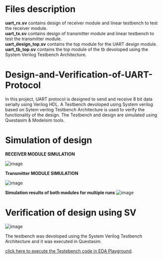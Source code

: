 #  Files description  
**uart_rx.sv** contains design of receiver module and linear testbench to test the receiver module.  
**uart_tx.sv** contains design of transmitter module and linear testbench to test the transmitter module.  
**uart_design_top.sv** contains the top module for the UART design module.  
**uart_tb_top.sv** contains the top module of the tb devoloped using the System Verilog Testbench Architecture.  

# Design-and-Verification-of-UART-Protocol
In this project, UART protocol is designed to send and receive 8 bit data serially using Verilog  HDL. 
A Testbench devoloped using System verilog based on Sytem verilog Testbench Architecture is used to verify the
functionality of the design. The Testbench and design are simulated using Questasim & Modelsim tools.

# Simulation of design

**RECEIVER MODULE SIMULATION**    

![image](https://github.com/kalai-rajan/Design-and-Verification-of-UART-Protocol/assets/127617640/1aa06704-374d-461a-a629-d597d3b83efd)  


**Transmitter MODULE SIMULATION**    

 ![image](https://github.com/kalai-rajan/Design-and-Verification-of-UART-Protocol/assets/127617640/373f7e11-870e-4a28-a027-a756850ec3c3)    


**Simulation results of both modules for multiple runs**
 ![image](https://github.com/kalai-rajan/Design-and-Verification-of-UART-Protocol/assets/127617640/b6fff92e-5987-4812-8086-3fb86837b925)  



#  Verification of design using SV

![image](https://github.com/kalai-rajan/Design-and-Verification-of-UART-Protocol/assets/127617640/727f1804-cbd6-4b6b-8ce0-e5c1583bd7ac)

The testbench was devoloped using the System Verilog Testbench Architecture and it was executed in Questasim.

[click here to execute the Testebench code in EDA Playground](https://www.edaplayground.com/x/hJ2w).

